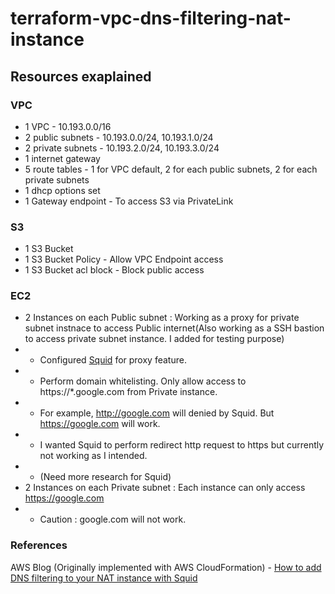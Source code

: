 # terraform-vpc-dns-filtering-nat-instance

## Resources exaplained

### VPC
- 1 VPC - 10.193.0.0/16
- 2 public subnets - 10.193.0.0/24, 10.193.1.0/24
- 2 private subnets - 10.193.2.0/24, 10.193.3.0/24
- 1 internet gateway
- 5 route tables - 1 for VPC default, 2 for each public subnets, 2 for each private subnets
- 1 dhcp options set
- 1 Gateway endpoint - To access S3 via PrivateLink

### S3
- 1 S3 Bucket
- 1 S3 Bucket Policy - Allow VPC Endpoint access
- 1 S3 Bucket acl block - Block public access

### EC2
- 2 Instances on each Public subnet : Working as a proxy for private subnet instnace to access Public internet(Also working as a SSH bastion to access private subnet instance. I added for testing purpose)
- - Configured [Squid](http://www.squid-cache.org/) for proxy feature.
- - Perform domain whitelisting. Only allow access to https://*.google.com from Private instance.
- - For example, http://google.com will denied by Squid. But https://google.com will work.
- - I wanted Squid to perform redirect http request to https but currently not working as I intended.
- - (Need more research for Squid)
- 2 Instances on each Private subnet : Each instance can only access https://google.com
- - Caution : google.com will not work.

### References
AWS Blog (Originally implemented with AWS CloudFormation) - [How to add DNS filtering to your NAT instance with Squid](https://aws.amazon.com/ko/blogs/security/how-to-add-dns-filtering-to-your-nat-instance-with-squid/)
